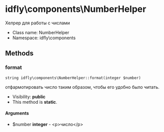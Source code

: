 idfly\components\NumberHelper
===============

Хелрер для работы с числами




* Class name: NumberHelper
* Namespace: idfly\components







Methods
-------


### format

    string idfly\components\NumberHelper::format(integer $number)

отфармотировать число таким образом, чтобы его удобно было читать.



* Visibility: **public**
* This method is **static**.


#### Arguments
* $number **integer** - &lt;p&gt;число&lt;/p&gt;


